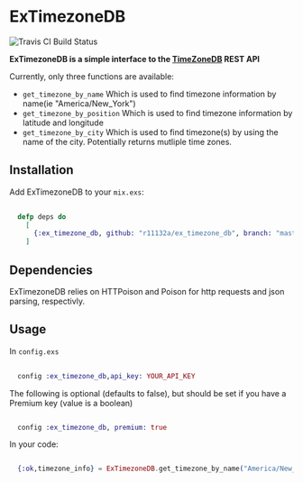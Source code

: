 # ExTimezoneDB

![Travis CI Build Status](https://api.travis-ci.org/r11132a/ex_timezone_db.svg?branch=master)

**ExTimezoneDB is a simple interface to the [TimeZoneDB](https://www.timezonedb.com) REST API**

Currently, only three functions are available:
* `get_timezone_by_name` Which is used to find timezone information by name\(ie "America/New\_York"\)
* `get_timezone_by_position` Which is used to find timezone information by latitude and longitude
* `get_timezone_by_city` Which is used to find timezone(s) by using the name of
the city.  Potentially returns mutliple time zones.

## Installation

Add ExTimezoneDB to your `mix.exs`:

```elixir
  
  defp deps do
    [
      {:ex_timezone_db, github: "r11132a/ex_timezone_db", branch: "master"}
    ]

```

## Dependencies

ExTimezoneDB relies on HTTPoison and Poison for http requests and json parsing, respectivly.


## Usage

In `config.exs`
```elixir
  
  config :ex_timezone_db,api_key: YOUR_API_KEY

```
The following is optional (defaults to false), but should be set if you have
a Premium key (value is a boolean)
```elixir

  config :ex_timezone_db, premium: true

```

In your code:

```elixir

  {:ok,timezone_info} = ExTimezoneDB.get_timezone_by_name("America/New_York")

```

